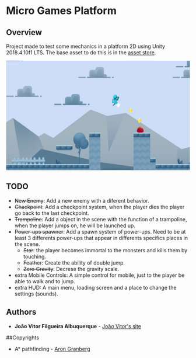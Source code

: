 # Micro Games Platform

## Overview
Project made to test some mechanics in a platform 2D using Unity 2018.4.10f1 LTS.
The base asset to do this is in the [asset store](https://assetstore.unity.com/packages/templates/micro-games-platformer-151055).

<p align="center">
	<img src="images/thumbnail.jpg" height="300">
</p>

## TODO
* ~~New Enemy~~: Add a new enemy with a diferent behavior.
* ~~Chackpoint~~: Add a checkpoint system, when the player dies the player go back to the last checkpoint.
* ~~Trampoline~~: Add a object in the scene with the function of a trampoline, when the player jumps on, he will be launched up.
* ~~Power-ups spawner~~: Add a spawn system of power-ups. Need to be at least 3 differents power-ups that appear in differents specifics places in the scene.
	* ~~Star~~: the player becomes immortal to the monsters and kills them by touching.
	* ~~Feather~~: Create the ability of double jump.
	* ~~Zero Gravity~~: Decrese the gravity scale.
* extra Mobile Controls: A simple control for mobile, just to the player be able to walk and to jump.
* extra HUD: A main menu, loading screen and a place to change the settings (sounds).

## Authors
* **João Vitor Filgueira Albuquerque** - [João Vitor's site](https://jvalbuquerque.com.br)

##Copyrights
* A* pathfinding - [Aron Granberg](https://arongranberg.com/)